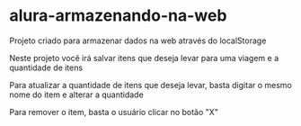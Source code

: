 # alura-armazenando-na-web

Projeto criado para armazenar dados na web através do localStorage 

Neste projeto você irá salvar itens que deseja levar para uma viagem e a quantidade de itens

Para atualizar a quantidade de itens que deseja levar, basta digitar o mesmo nome do item e alterar a quantidade

Para remover o item, basta o usuário clicar no botão "X"